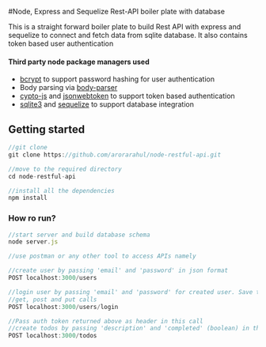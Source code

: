 #Node, Express and Sequelize Rest-API boiler plate with database

This is a straight forward boiler plate to build Rest API with express and sequelize to connect and fetch data from sqlite database.
It also contains token based user authentication

#### Third party node package managers used

* [bcrypt](https://www.npmjs.com/package/bcrypt) to support password hashing for user authentication
* Body parsing via [body-parser](https://www.npmjs.com/package/body-parser)
* [cypto-js](https://www.npmjs.com/package/crypto-js) and [jsonwebtoken](https://www.npmjs.com/package/jsonwebtoken) to support token based authentication
* [sqlite3](https://www.npmjs.com/package/sqlite3) and [sequelize](http://docs.sequelizejs.com/en/v3/) to support database integration

## Getting started

```javascript
//git clone
git clone https://github.com/arorarahul/node-restful-api.git

//move to the required directory
cd node-restful-api

//install all the dependencies 
npm install
```

### How ro run?

```javascript
//start server and build database schema
node server.js

//use postman or any other tool to access APIs namely

//create user by passing 'email' and 'password' in json format
POST localhost:3000/users

//login user by passing 'email' and 'password' for created user. Save the auth token returned in the remaining
//get, post and put calls
POST localhost:3000/users/login

//Pass auth token returned above as header in this call
//create todos by passing 'description' and 'completed' (boolean) in this call as JSON
POST localhost:3000/todos
```
